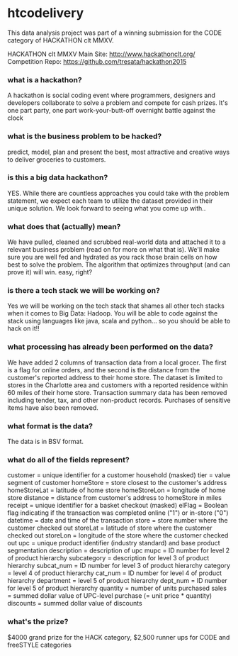 # htcodelivery
This data analysis project was part of a winning submission for the CODE category of HACKATHON clt MMXV.

HACKATHON clt MMXV Main Site: http://www.hackathonclt.org/
Competition Repo: https://github.com/tresata/hackathon2015

### what is a hackathon?
A hackathon is social coding event where programmers, designers and developers collaborate to solve a problem and compete for cash prizes. It's one part party, one part work-your-butt-off overnight battle against the clock

### what is the business problem to be hacked?
predict, model, plan and present the best, most attractive and creative ways to deliver groceries to customers.

### is this a big data hackathon?
YES. While there are countless approaches you could take with the problem statement, we expect each team to utilize the dataset provided in their unique solution. We look forward to seeing what you come up with..

### what does that (actually) mean?
We have pulled, cleaned and scrubbed real-world data and attached it to a relevant business problem (read on for more on what that is). We'll make sure you are well fed and hydrated as you rack those brain cells on how best to solve the problem. The algorithm that optimizes throughput (and can prove it) will win. easy, right?

### is there a tech stack we will be working on?
Yes we will be working on the tech stack that shames all other tech stacks when it comes to Big Data: Hadoop. You will be able to code against the stack using languages like java, scala and python... so you should be able to hack on it!!

### what processing has already been performed on the data?
We have added 2 columns of transaction data from a local grocer. The first is a flag for online orders, and the second is the distance from the customer's reported address to their home store. The dataset is limited to stores in the Charlotte area and customers with a reported residence within 60 miles of their home store. Transaction summary data has been removed including tender, tax, and other non-product records. Purchases of sensitive items have also been removed.

### what format is the data?
The data is in BSV format.

### what do all of the fields represent?
customer = unique identifier for a customer household (masked)
tier = value segment of customer
homeStore = store closest to the customer's address
homeStoreLat = latitude of home store
homeStoreLon = longitude of home store
distance = distance from customer's address to homeStore in miles
receipt = unique identifier for a basket checkout (masked)
elFlag = Boolean flag indicating if the transaction was completed online ("1") or in-store ("0")
datetime = date and time of the transaction
store = store number where the customer checked out
storeLat = latitude of store where the customer checked out
storeLon = longitude of the store where the customer checked out
upc = unique product identifier (industry standard) and base product segmentation
description = description of upc
mupc = ID number for level 2 of product hierarchy
subcategory = description for level 3 of product hierarchy
subcat_num = ID number for level 3 of product hierarchy
category = level 4 of product hierarchy
cat_num = ID number for level 4 of product hierarchy
department = level 5 of product hierarchy
dept_num = ID number for level 5 of product hierarchy
quantity = number of units purchased
sales = summed dollar value of UPC-level purchase (= unit price * quantity)
discounts = summed dollar value of discounts

### what's the prize?
$4000 grand prize for the HACK category, $2,500 runner ups for CODE and freeSTYLE categories
